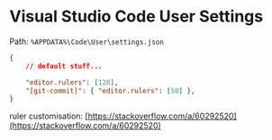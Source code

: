 # Visual Studio Code User Settings

Path: `%APPDATA%\Code\User\settings.json`

```json
{
    // default stuff...

    "editor.rulers": [120],
    "[git-commit]": { "editor.rulers": [50] },
}
```

ruler customisation: [https://stackoverflow.com/a/60292520](https://stackoverflow.com/a/60292520)
